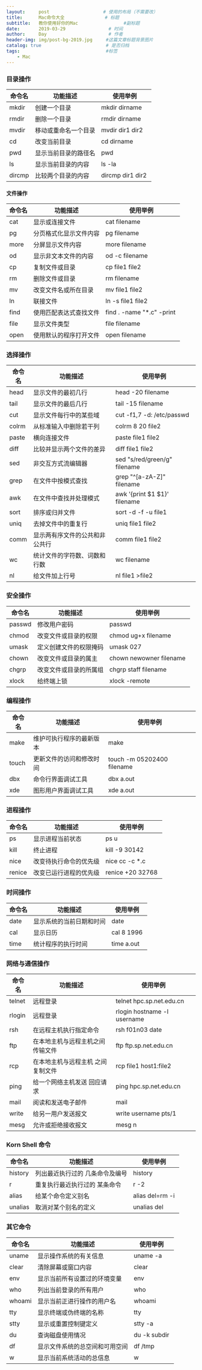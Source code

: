 ```yaml
---
layout:     post                    # 使用的布局（不需要改）
title:      Mac命令大全               # 标题 
subtitle:   教你使用好你的Mac                 #副标题
date:       2019-03-29                # 时间
author:     Day                       # 作者
header-img: img/post-bg-2019.jpg     #这篇文章标题背景图片
catalog: true                        # 是否归档
tags:                                #标签
    - Mac
---
```


### 目录操作

| 命令名 | 功能描述 | 使用举例 |
| --- | --- | --- |
| mkdir | 创建一个目录 | mkdir dirname  |
| rmdir | 删除一个目录 | rmdir dirname  |
| mvdir | 移动或重命名一个目录 | mvdir dir1 dir2  |
| cd | 改变当前目录 | cd dirname  |
| pwd | 显示当前目录的路径名 | pwd  |
| ls | 显示当前目录的内容 | ls -la  |
| dircmp | 比较两个目录的内容 | dircmp dir1 dir2  |

#### 文件操作

| 命令名 | 功能描述 | 使用举例 |
| --- | --- | --- |
| cat | 显示或连接文件 | cat filename  |
| pg | 分页格式化显示文件内容 | pg filename  |
| more | 分屏显示文件内容 | more filename  |
| od | 显示非文本文件的内容 | od -c filename  |
| cp | 复制文件或目录 | cp file1 file2  |
| rm | 删除文件或目录 | rm filename  |
| mv | 改变文件名或所在目录 | mv file1 file2  |
| ln | 联接文件 | ln -s file1 file2  |
| find | 使用匹配表达式查找文件 | find . -name "*.c" -print  |
| file | 显示文件类型 | file filename  |
| open | 使用默认的程序打开文件 | open filename |

### 选择操作

| 命令名 | 功能描述 | 使用举例 |
| --- | --- | --- |
| head | 显示文件的最初几行 | head -20 filename  |
| tail | 显示文件的最后几行 | tail -15 filename  |
| cut | 显示文件每行中的某些域 | cut -f1,7 -d: /etc/passwd  |
| colrm | 从标准输入中删除若干列 | colrm 8 20 file2  |
| paste | 横向连接文件 | paste file1 file2  |
| diff | 比较并显示两个文件的差异 | diff file1 file2  |
| sed | 非交互方式流编辑器 | sed "s/red/green/g" filename  |
| grep | 在文件中按模式查找 | grep "^[a-zA-Z]" filename  |
| awk | 在文件中查找并处理模式 | awk '{print $1 $1}' filename  |
| sort | 排序或归并文件 | sort -d -f -u file1  |
| uniq | 去掉文件中的重复行 | uniq file1 file2  |
| comm | 显示两有序文件的公共和非公共行 | comm file1 file2  |
| wc | 统计文件的字符数、词数和行数 | wc filename  |
| nl | 给文件加上行号 | nl file1 >file2  |

### 安全操作

| 命令名 | 功能描述 | 使用举例  |
| --- | --- | --- |
| passwd | 修改用户密码 | passwd  |
| chmod | 改变文件或目录的权限 | chmod ug+x filename  |
| umask | 定义创建文件的权限掩码 | umask 027  |
| chown | 改变文件或目录的属主 | chown newowner filename  |
| chgrp | 改变文件或目录的所属组 | chgrp staff filename  |
| xlock | 给终端上锁 | xlock -remote  |

### 编程操作

| 命令名 | 功能描述 | 使用举例  |
| --- | --- | --- |
| make | 维护可执行程序的最新版本 | make  |
| touch | 更新文件的访问和修改时间 | touch -m 05202400 filename  |
| dbx | 命令行界面调试工具 | dbx a.out  |
| xde | 图形用户界面调试工具 | xde a.out  |

### 进程操作

| 命令名 | 功能描述 | 使用举例  |
| --- | --- | --- |
| ps | 显示进程当前状态 | ps u  |
| kill | 终止进程 | kill -9 30142  |
| nice | 改变待执行命令的优先级 | nice cc -c *.c  |
| renice | 改变已运行进程的优先级 | renice +20 32768  |

### 时间操作

| 命令名 | 功能描述 | 使用举例  |
| --- | --- | --- |
| date | 显示系统的当前日期和时间 | date  |
| cal | 显示日历 | cal 8 1996  |
| time | 统计程序的执行时间 | time a.out  |

### 网络与通信操作

| 命令名 | 功能描述 | 使用举例  |
| --- | --- | --- |
| telnet | 远程登录 | telnet hpc.sp.net.edu.cn  |
| rlogin | 远程登录 | rlogin hostname -l username  |
| rsh | 在远程主机执行指定命令 | rsh f01n03 date  |
| ftp | 在本地主机与远程主机之间传输文件 | ftp ftp.sp.net.edu.cn  |
| rcp | 在本地主机与远程主机 之间复制文件 | rcp file1 host1:file2  |
| ping | 给一个网络主机发送 回应请求 | ping hpc.sp.net.edu.cn  |
| mail | 阅读和发送电子邮件 | mail  |
| write | 给另一用户发送报文 | write username pts/1  |
| mesg | 允许或拒绝接收报文 | mesg n  |

### Korn Shell 命令

| 命令名 | 功能描述 | 使用举例  |
| --- | --- | --- |
| history | 列出最近执行过的 几条命令及编号 | history  |
| r | 重复执行最近执行过的 某条命令 | r -2  |
| alias | 给某个命令定义别名 | alias del=rm -i  |
| unalias | 取消对某个别名的定义 | unalias del  |

### 其它命令

| 命令名 | 功能描述 | 使用举例  |
| --- | --- | --- |
| uname | 显示操作系统的有关信息 | uname -a  |
| clear | 清除屏幕或窗口内容 | clear  |
| env | 显示当前所有设置过的环境变量 | env  |
| who | 列出当前登录的所有用户 | who  |
| whoami | 显示当前正进行操作的用户名 | whoami  |
| tty | 显示终端或伪终端的名称 | tty  |
| stty | 显示或重置控制键定义 | stty -a  |
| du | 查询磁盘使用情况 | du -k subdir  |
| df | 显示文件系统的总空间和可用空间 | df /tmp  |
| w | 显示当前系统活动的总信息 | w
